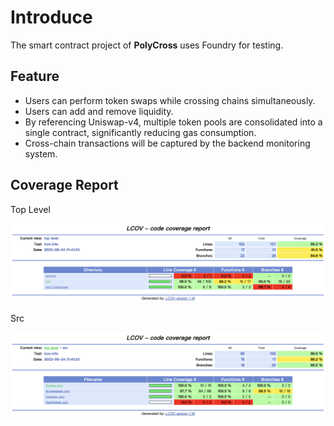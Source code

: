 # Introduce

The smart contract project of **PolyCross** uses Foundry for testing.

## Feature

- Users can perform token swaps while crossing chains simultaneously.
- Users can add and remove liquidity.
- By referencing Uniswap-v4, multiple token pools are consolidated into a single contract, significantly reducing gas consumption.
- Cross-chain transactions will be captured by the backend monitoring system.

## Coverage Report

Top Level

![](image/coverage-top.jpg)

Src

![](image/coverage-src.jpg)
